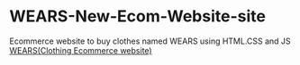 # WEARS-New-Ecom-Website-site
Ecommerce website to buy clothes named WEARS using HTML.CSS and JS 
[WEARS(Clothing Ecommerce website)](https://65b9d9406f52ec850b763903--stellar-taffy-5b4da8.netlify.app/)
